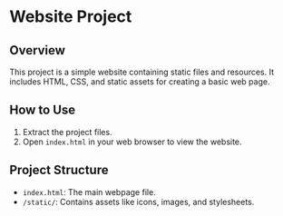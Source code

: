 # Website Project

## Overview

This project is a simple website containing static files and resources. It includes HTML, CSS, and static assets for creating a basic web page.

## How to Use

1. Extract the project files.
2. Open `index.html` in your web browser to view the website.

## Project Structure

- `index.html`: The main webpage file.
- `/static/`: Contains assets like icons, images, and stylesheets.
